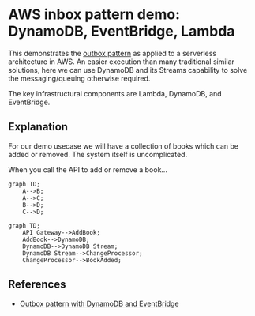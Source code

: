# AWS inbox pattern demo: DynamoDB, EventBridge, Lambda

This demonstrates the [outbox pattern](TODO) as applied to a serverless architecture in AWS. An easier execution than many traditional similar solutions, here we can use DynamoDB and its Streams capability to solve the messaging/queuing otherwise required.

The key infrastructural components are Lambda, DynamoDB, and EventBridge.

## Explanation

For our demo usecase we will have a collection of books which can be added or removed. The system itself is uncomplicated.

When you call the API to add or remove a book...

```mermaid
graph TD;
    A-->B;
    A-->C;
    B-->D;
    C-->D;
```

```mermaid
graph TD;
    API Gateway-->AddBook;
    AddBook-->DynamoDB;
    DynamoDB-->DynamoDB Stream;
    DynamoDB Stream-->ChangeProcessor;
    ChangeProcessor-->BookAdded;
```

## References

- [Outbox pattern with DynamoDB and EventBridge](https://serverlessland.com/patterns/dynamodb-streams-to-eventbridge-outbox-pattern)
